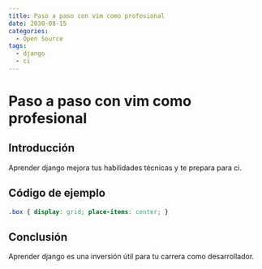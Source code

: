 ```yaml
---
title: Paso a paso con vim como profesional
date: 2030-08-15
categories:
  - Open Source
tags:
  - django
  - ci
---
```


# Paso a paso con vim como profesional

## Introducción

Aprender django mejora tus habilidades técnicas y te prepara para ci.

## Código de ejemplo

```css
.box { display: grid; place-items: center; }
```

## Conclusión

Aprender django es una inversión útil para tu carrera como desarrollador.